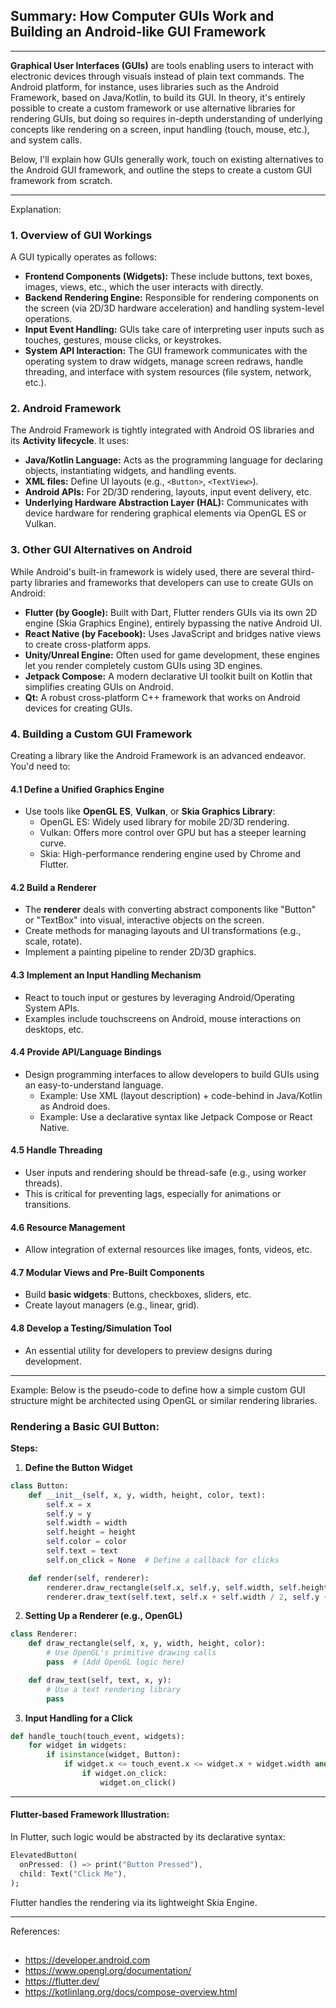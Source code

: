 ## Summary: How Computer GUIs Work and Building an Android-like GUI Framework
---
**Graphical User Interfaces (GUIs)** are tools enabling users to interact with electronic devices through visuals instead of plain text commands. The Android platform, for instance, uses libraries such as the Android Framework, based on Java/Kotlin, to build its GUI. In theory, it's entirely possible to create a custom framework or use alternative libraries for rendering GUIs, but doing so requires in-depth understanding of underlying concepts like rendering on a screen, input handling (touch, mouse, etc.), and system calls.

Below, I'll explain how GUIs generally work, touch on existing alternatives to the Android GUI framework, and outline the steps to create a custom GUI framework from scratch.

---

Explanation:
### 1. **Overview of GUI Workings**
A GUI typically operates as follows:
- **Frontend Components (Widgets):** These include buttons, text boxes, images, views, etc., which the user interacts with directly.
- **Backend Rendering Engine:** Responsible for rendering components on the screen (via 2D/3D hardware acceleration) and handling system-level operations.
- **Input Event Handling:** GUIs take care of interpreting user inputs such as touches, gestures, mouse clicks, or keystrokes.
- **System API Interaction:** The GUI framework communicates with the operating system to draw widgets, manage screen redraws, handle threading, and interface with system resources (file system, network, etc.).

### 2. **Android Framework**
The Android Framework is tightly integrated with Android OS libraries and its **Activity lifecycle**. It uses:
- **Java/Kotlin Language:** Acts as the programming language for declaring objects, instantiating widgets, and handling events.
- **XML files:** Define UI layouts (e.g., `<Button>`, `<TextView>`).
- **Android APIs:** For 2D/3D rendering, layouts, input event delivery, etc.
- **Underlying Hardware Abstraction Layer (HAL):** Communicates with device hardware for rendering graphical elements via OpenGL ES or Vulkan.

### 3. **Other GUI Alternatives on Android**
While Android's built-in framework is widely used, there are several third-party libraries and frameworks that developers can use to create GUIs on Android:
- **Flutter (by Google):** Built with Dart, Flutter renders GUIs via its own 2D engine (Skia Graphics Engine), entirely bypassing the native Android UI.
- **React Native (by Facebook):** Uses JavaScript and bridges native views to create cross-platform apps.
- **Unity/Unreal Engine:** Often used for game development, these engines let you render completely custom GUIs using 3D engines.
- **Jetpack Compose:** A modern declarative UI toolkit built on Kotlin that simplifies creating GUIs on Android.
- **Qt:** A robust cross-platform C++ framework that works on Android devices for creating GUIs.

### 4. **Building a Custom GUI Framework**
Creating a library like the Android Framework is an advanced endeavor. You'd need to:
#### **4.1 Define a Unified Graphics Engine**
- Use tools like **OpenGL ES**, **Vulkan**, or **Skia Graphics Library**:
  - OpenGL ES: Widely used library for mobile 2D/3D rendering.
  - Vulkan: Offers more control over GPU but has a steeper learning curve.
  - Skia: High-performance rendering engine used by Chrome and Flutter.

#### **4.2 Build a Renderer**
- The **renderer** deals with converting abstract components like "Button" or "TextBox" into visual, interactive objects on the screen.
- Create methods for managing layouts and UI transformations (e.g., scale, rotate).
- Implement a painting pipeline to render 2D/3D graphics.

#### **4.3 Implement an Input Handling Mechanism**
- React to touch input or gestures by leveraging Android/Operating System APIs.
- Examples include touchscreens on Android, mouse interactions on desktops, etc.

#### **4.4 Provide API/Language Bindings**
- Design programming interfaces to allow developers to build GUIs using an easy-to-understand language.
  - Example: Use XML (layout description) + code-behind in Java/Kotlin as Android does.
  - Example: Use a declarative syntax like Jetpack Compose or React Native.

#### **4.5 Handle Threading**
- User inputs and rendering should be thread-safe (e.g., using worker threads).
- This is critical for preventing lags, especially for animations or transitions.

#### **4.6 Resource Management**
- Allow integration of external resources like images, fonts, videos, etc.

#### **4.7 Modular Views and Pre-Built Components**
- Build **basic widgets**: Buttons, checkboxes, sliders, etc.
- Create layout managers (e.g., linear, grid).

#### **4.8 Develop a Testing/Simulation Tool**
- An essential utility for developers to preview designs during development.

---

Example:
Below is the pseudo-code to define how a simple custom GUI structure might be architected using OpenGL or similar rendering libraries.

### Rendering a Basic GUI Button:
**Steps:**
1. **Define the Button Widget**
```python
class Button:
    def __init__(self, x, y, width, height, color, text):
        self.x = x
        self.y = y
        self.width = width
        self.height = height
        self.color = color
        self.text = text
        self.on_click = None  # Define a callback for clicks

    def render(self, renderer):
        renderer.draw_rectangle(self.x, self.y, self.width, self.height, self.color)
        renderer.draw_text(self.text, self.x + self.width / 2, self.y + self.height / 2)
```

2. **Setting Up a Renderer (e.g., OpenGL)**
```python
class Renderer:
    def draw_rectangle(self, x, y, width, height, color):
        # Use OpenGL's primitive drawing calls
        pass  # (Add OpenGL logic here)

    def draw_text(self, text, x, y):
        # Use a text rendering library
        pass
```

3. **Input Handling for a Click**
```python
def handle_touch(touch_event, widgets):
    for widget in widgets:
        if isinstance(widget, Button):
            if widget.x <= touch_event.x <= widget.x + widget.width and widget.y <= touch_event.y <= widget.y + widget.height:
                if widget.on_click:
                    widget.on_click()
```

---

#### **Flutter-based Framework Illustration:**
In Flutter, such logic would be abstracted by its declarative syntax:
```dart
ElevatedButton(
  onPressed: () => print("Button Pressed"),
  child: Text("Click Me"),
);
```
Flutter handles the rendering via its lightweight Skia Engine.

---

References:
## 
- https://developer.android.com
- https://www.opengl.org/documentation/
- https://flutter.dev/
- https://kotlinlang.org/docs/compose-overview.html